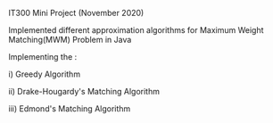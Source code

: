 IT300 Mini Project (November 2020)

Implemented different approximation algorithms for Maximum Weight Matching(MWM) Problem in Java

Implementing the :

i) Greedy Algorithm

ii) Drake-Hougardy's Matching Algorithm

iii) Edmond's Matching Algorithm
